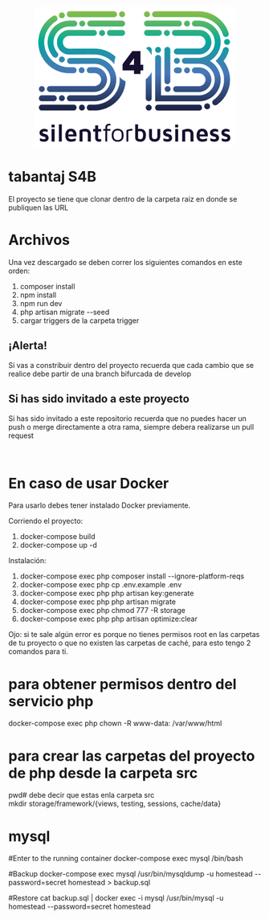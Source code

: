 <p align="center"><img src="public/img/Silent4Business-Logo-Color.png" width="400"></p>

# tabantaj S4B

El proyecto se tiene que clonar dentro de la carpeta raiz en donde se publiquen las URL


# Archivos

Una vez descargado se deben correr los siguientes comandos en este orden:

 1. composer install
 2. npm install
 3. npm run dev
 4. php artisan migrate --seed
 5. cargar triggers de la carpeta trigger

## ¡Alerta!

Si vas  a constribuir dentro del proyecto recuerda que cada cambio que se realice debe partir de una branch bifurcada de develop

## Si has sido invitado a este proyecto

Si has sido invitado a este repositorio recuerda que no puedes hacer un push o merge directamente a otra rama, siempre debera realizarse un pull request

<br>

# En caso de usar Docker

Para usarlo debes tener instalado Docker previamente.

Corriendo el proyecto:

1. docker-compose build
2. docker-compose up -d


Instalación:

1. docker-compose exec php composer install --ignore-platform-reqs
2. docker-compose exec php cp .env.example .env
3. docker-compose exec php php artisan key:generate
4. docker-compose exec php php artisan migrate
5. docker-compose exec php chmod 777 -R storage
6. docker-compose exec php php artisan optimize:clear

Ojo: si te sale algún error es porque no tienes permisos root en las carpetas de tu proyecto o que no existen las carpetas de caché, para esto tengo 2 comandos para ti.

# para obtener permisos dentro del servicio php
 docker-compose exec php chown -R www-data: /var/www/html

# para crear las carpetas del proyecto de php desde la carpeta src
 pwd# debe decir que estas enla carpeta src
 <br>
 mkdir storage/framework/{views, testing, sessions, cache/data}

# mysql

#Enter to the running container
docker-compose exec mysql /bin/bash

#Backup
docker-compose exec mysql /usr/bin/mysqldump -u homestead --password=secret homestead > backup.sql

#Restore
cat backup.sql | docker exec -i mysql /usr/bin/mysql -u homestead --password=secret homestead
